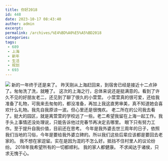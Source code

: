 ```yaml
---
title: 你好2018
id: 448
date: 2023-10-17 08:43:40
auther: admin
excerpt: 
permalink: /archives/%E4%BD%A0%E5%A5%BD2018
categories:
tags: 
 - 689
 - 上海
 - 新年
 - 生活
 - 规划
 - 693
---
```




![](https://mrwen.oss-cn-shanghai.aliyuncs.com/2018/01/wx_camera_15148204218371171678685.jpg) 新的一年终于还是来了。 昨天刚从上海赶回来，到宿舍已经是接近十二点钟了。匆匆洗了洗，就睡了。 这次的上海之行，总体来说还是挺满意的。看到了许久不见的好朋友老二，还见到了聊了很久的小萱萱。 小萱萱真的很可爱，还给我准备了礼物，可我来去匆匆的，都没准备，再加上我这直男审美，真不知道她会喜欢什么礼物。我先自我原谅一波。但心里还是很愧疚。 老二所在的公司我去看了。挺大的园区，就是离萱萱的学校远了一些。老二希望我留在上海一起工作。我手头上事情还没处理说，只能告诉他过完春节再决定去哪里。 眼下只有努力工作。至于提升自我价值，目前还在思考。 今年是我外婆去世三周年的日子，依照我们当地的习俗，今年是要给我外婆立碑的。所以我们这些后辈应该都是要回去老家的。 我不想在家逗留。实在是因为混的不怎么好。抵挡不住村里人的议论纷纷。 2018年我希望所有的一切都顺利。 我的家人都健康。 不求闻达于诸侯，只求无愧于心。